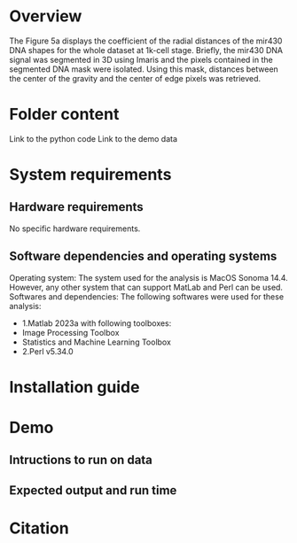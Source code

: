 # Overview

The Figure 5a displays the coefficient of the radial distances of the mir430 DNA shapes for the whole dataset at 1k-cell stage. 
Briefly, the mir430 DNA signal was segmented in 3D using Imaris and the pixels contained in the segmented DNA mask were isolated.
Using this mask, distances between the center of the gravity and the center of edge pixels was retrieved. 

# Folder content

Link to the python code
Link to the demo data

# System requirements
## Hardware requirements

No specific hardware requirements.

## Software dependencies and operating systems

Operating system: The system used for the analysis is MacOS Sonoma 14.4. However, any other system that can support MatLab and Perl can be used.
Softwares and dependencies: The following softwares were used for these analysis:

- 1.Matlab 2023a with following toolboxes:
- Image Processing Toolbox
- Statistics and Machine Learning Toolbox
- 2.Perl v5.34.0

#  Installation guide



# Demo
## Intructions to run on data
## Expected output and run time


# Citation

